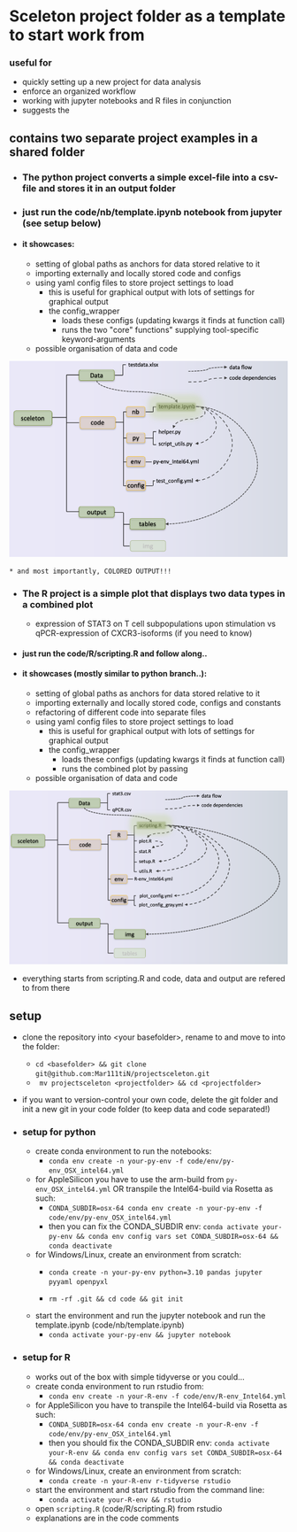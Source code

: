 # Sceleton project folder as a template to start work from
### useful for 
+ quickly setting up a new project for data analysis
+ enforce an organized workflow
+ working with jupyter notebooks and R files in conjunction
+ suggests the 

## contains two separate project examples in a shared folder
+ ### The python project converts a simple excel-file into a csv-file and stores it in an output folder
+ ### just run the code/nb/template.ipynb notebook from jupyter (see setup below)
+ #### it showcases:
    * setting of global paths as anchors for data stored relative to it
    * importing externally and locally stored code and configs
    * using yaml config files to store project settings to load
        + this is useful for graphical output with lots of settings for graphical output
        + the config_wrapper
            * loads these configs (updating kwargs it finds at function call)
            * runs the two "core" functions" supplying tool-specific keyword-arguments
    * possible organisation of data and code

![Python project structure](info/py_folder_mid.png?raw=true)

    * and most importantly, COLORED OUTPUT!!!
+ ### The R project is a simple plot that displays two data types in a combined plot
   * expression of STAT3 on T cell subpopulations upon stimulation vs qPCR-expression of CXCR3-isoforms (if you need to know)
+ ####  just run the code/R/scripting.R and follow along..
+ ####  it showcases (mostly similar to python branch..):
    * setting of global paths as anchors for data stored relative to it
    * importing externally and locally stored code, configs and constants
    * refactoring of different code into separate files
    * using yaml config files to store project settings to load
        + this is useful for graphical output with lots of settings for graphical output
        + the config_wrapper
            * loads these configs (updating kwargs it finds at function call)
            * runs the combined plot by passing 
    * possible organisation of data and code

![R project structure](info/R_folder_mid.png?raw=true)

   + everything starts from scripting.R and code, data and output are refered to from there

## setup
* clone the repository into \<your basefolder\>, rename to <projectfolder> and move to into the folder:
   + `cd <basefolder> && git clone git@github.com:Mar111tiN/projectsceleton.git`
   + ` mv projectsceleton <projectfolder> && cd <projectfolder>`
* if you want to version-control your own code, delete the git folder and init a new git in your code folder (to keep data and code separated!)

* ### setup for python
   * create conda environment to run the notebooks:
      + `conda env create -n your-py-env -f code/env/py-env_OSX_intel64.yml`
   * for AppleSilicon you have to use the arm-build from `py-env_OSX_intel64.yml` OR transpile the Intel64-build via Rosetta as such:
      + `CONDA_SUBDIR=osx-64 conda env create -n your-py-env -f code/env/py-env_OSX_intel64.yml`
      + then you can fix the CONDA_SUBDIR env: `conda activate your-py-env && conda env config vars set CONDA_SUBDIR=osx-64 && conda deactivate`
   * for Windows/Linux, create an environment from scratch:
      + `conda create -n your-py-env python=3.10 pandas jupyter pyyaml openpyxl`

      + `rm -rf .git && cd code && git init`
   * start the environment and run the jupyter notebook and run the template.ipynb (code/nb/template.ipynb)
      + `conda activate your-py-env && jupyter notebook`

* ### setup for R
   * works out of the box with simple tidyverse or you could...
   * create conda environment to run rstudio from:
      + `conda env create -n your-R-env -f code/env/R-env_Intel64.yml`
   * for AppleSilicon you have to transpile the Intel64-build via Rosetta as such:
      + `CONDA_SUBDIR=osx-64 conda env create -n your-R-env -f code/env/py-env_OSX_intel64.yml`
      + then you should fix the CONDA_SUBDIR env: `conda activate your-R-env && conda env config vars set CONDA_SUBDIR=osx-64 && conda deactivate` 
   * for Windows/Linux, create an environment from scratch:
      + `conda create -n your-R-env r-tidyverse rstudio`
   * start the environment and start rstudio from the command line:
      + `conda activate your-R-env && rstudio`
   * open `scripting.R` (code/R/scripting.R) from rstudio
   * explanations are in the code comments 